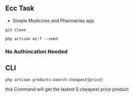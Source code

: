 ## Ecc Task

- Simple Medicines and Pharmacies app

```
git clone
```

```
php artisan mi:f --seed
```

### No Authincation Needed

## CLI
```
php artisan products:search-cheapest{price}
```
this Command will get the lastest 5 cheapest price product